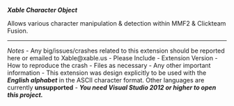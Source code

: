 <b><i>Xable Character Object</i></b>

Allows various character manipulation & detection within MMF2 & Clickteam Fusion.

<hr/>
<i>Notes</i>
- Any big/issues/crashes related to this extension should be reported here or emailed to Xable@xable.us
	- Please Include
		- Extension Version
		- How to reproduce the crash
		- Files as necessary
		-  Any other important information
- This extension was design explicitly to be used with the <b><i>English alphabet</i></b> in the ASCII character format. Other languages are currently <b>unsupported</b>
- <i><b>You need Visual Studio 2012 or higher to open this project.</b></i>
